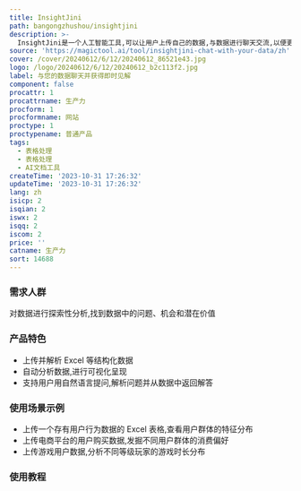 ```yaml
---
title: InsightJini
path: bangongzhushou/insightjini
description: >-
  InsightJini是一个人工智能工具,可以让用户上传自己的数据,与数据进行聊天交流,以便更深入地理解数据并获得洞察。它具有自然语言处理能力,可以解析用户的问题,从数据中提取答案。用户可以上传Excel等结构化数据文件,工具会自动分析数据,为用户呈现数据分布、关系等可视化结果。用户还可以通过聊天的方式提出问题,比如数据的分布趋势、不同维度的比较、异常点分析等,都可以得到系统的解答。
source: 'https://magictool.ai/tool/insightjini-chat-with-your-data/zh'
cover: /cover/20240612/6/12/20240612_86521e43.jpg
logo: /logo/20240612/6/12/20240612_b2c113f2.jpg
label: 与您的数据聊天并获得即时见解
component: false
procattr: 1
procattrname: 生产力
procform: 1
procformname: 网站
proctype: 1
proctypename: 普通产品
tags:
  - 表格处理
  - 表格处理
  - AI文档工具
createTime: '2023-10-31 17:26:32'
updateTime: '2023-10-31 17:26:32'
lang: zh
isicp: 2
isqian: 2
iswx: 2
isqq: 2
iscom: 2
price: ''
catname: 生产力
sort: 14688
---
```




### 需求人群
对数据进行探索性分析,找到数据中的问题、机会和潜在价值

### 产品特色
- 上传并解析 Excel 等结构化数据
- 自动分析数据,进行可视化呈现
- 支持用户用自然语言提问,解析问题并从数据中返回解答

### 使用场景示例
- 上传一个存有用户行为数据的 Excel 表格,查看用户群体的特征分布
- 上传电商平台的用户购买数据,发掘不同用户群体的消费偏好
- 上传游戏用户数据,分析不同等级玩家的游戏时长分布

### 使用教程


  
